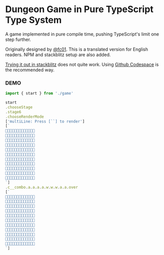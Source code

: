 # Dungeon Game in Pure TypeScript Type System

A game implemented in pure compile time, pushing TypeScript's limit one step further.

Originally designed by [@fc01](https://github.com/fc01). This is a translated version for English readers.
NPM and stackblitz setup are also added.

[Trying it out in stackblitz](https://stackblitz.com/github/HerringtonDarkholme/type_game?file=src%2Findex.ts) does not quite work.
Using [Github Codespace](https://docs.github.com/en/codespaces/getting-started/quickstart) is the recommended way.

### DEMO

```ts
import { start } from './game'

start
.chooseStage
.stage6
.chooseRenderMode
['multiLine: Press [``] to render']
[`
💭💭💭💼💼💼💼💼💼💼💭💭💭
💼💼💼💼💭💭💭💭💭💼💭💭💭
💼💭💭💭🖤💼💼💼💭💼💭💭💭
💼💭💼💭💼💭💭💭💭💼💼💭💭
💼💭💼💭💥💭💥💼🖤💭💼💭💭
💼💭💼💭💭💭💭💭💼💭💼💭💭
💼💭🖤💼💥💭💥💭💼💭💼💭💭
💼💼💭💭💭💭💼💭💼💭💼💼💼
💭💼💭💼💼💼🖤💭💭💭💭👾💼
💭💼💭💭💭💭💭💼💼💭💭💭💼
💭💼💼💼💼💼💼💼💼💼💼💼💼
`]
.c__combo.a.a.a.a.w.w.w.a.a.over
[`
💭💭💭💼💼💼💼💼💼💼💭💭💭
💼💼💼💼💭💭💭💭💭💼💭💭💭
💼💭💭💭🖤💼💼💼💭💼💭💭💭
💼💭💼💭💼💭💭💭💭💼💼💭💭
💼💭💼💭💥💭💥💼🖤💭💼💭💭
💼💭💼💭💭👾💭💭💼💭💼💭💭
💼💭🖤💼💥💭💥💭💼💭💼💭💭
💼💼💭💭💭💭💼💭💼💭💼💼💼
💭💼💭💼💼💼🖤💭💭💭💭💭💼
💭💼💭💭💭💭💭💼💼💭💭💭💼
💭💼💼💼💼💼💼💼💼💼💼💼💼
`]
```
